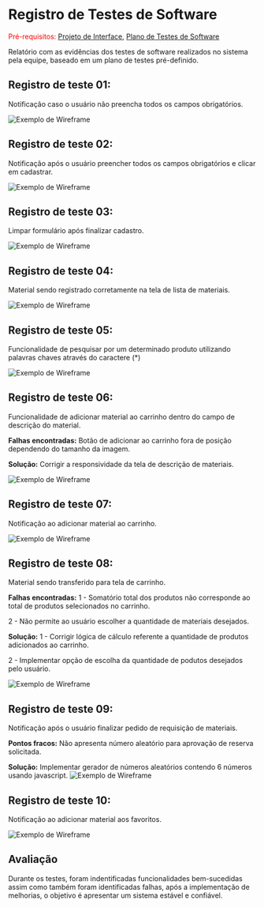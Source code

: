 # Registro de Testes de Software

<span style="color:red">Pré-requisitos: <a href="3-Projeto de Interface.md"> Projeto de Interface</a></span>, <a href="8-Plano de Testes de Software.md"> Plano de Testes de Software</a>

Relatório com as evidências dos testes de software realizados no sistema pela equipe, baseado em um plano de testes pré-definido.

## Registro de teste 01:

Notificação caso o usuário não preencha todos os campos obrigatórios.

![Exemplo de Wireframe](img/10-msg-cadastrar-material.PNG)



## Registro de teste 02:

Notificação após o usuário preencher todos os campos obrigatórios  e clicar em cadastrar.

![Exemplo de Wireframe](img/11-msg-cadastrar-material-ok.PNG)



## Registro de teste 03:

Limpar formulário após finalizar cadastro.

![Exemplo de Wireframe](img/1-cadastro-produto-proj.PNG)



## Registro de teste 04:

Material sendo registrado corretamente na tela de lista de materiais.

![Exemplo de Wireframe](img/12-material-add-list.PNG)



## Registro de teste 05:

Funcionalidade de pesquisar por um determinado produto utilizando palavras chaves através do caractere (*) 

![Exemplo de Wireframe](img/13-pesquisar.PNG)



## Registro de teste 06:

Funcionalidade de adicionar material ao carrinho dentro do campo de descrição do material.

**Falhas encontradas:**
Botão de adicionar ao carrinho fora de posição dependendo do tamanho da imagem.

**Solução:**
Corrigir a responsividade da tela de descrição de materiais.

![Exemplo de Wireframe](img/4-descricao-lista-materiais-cart-fav-proj.PNG)



## Registro de teste 07:

Notificação ao adicionar material ao carrinho.

![Exemplo de Wireframe](img/14-msg-add-cart.PNG)



## Registro de teste 08:

Material sendo transferido para tela de carrinho.

**Falhas encontradas:**
1 - Somatório total dos produtos não corresponde ao total de produtos selecionados no carrinho.

2 - Não permite ao usuário escolher a quantidade de materiais desejados.

**Solução:**
1 - Corrigir lógica de cálculo referente a quantidade de produtos adicionados ao carrinho.

2 - Implementar opção de escolha da quantidade de podutos desejados pelo usuário.

![Exemplo de Wireframe](img/17-material-no-cart.PNG)



## Registro de teste 09:

Notificação após o usuário finalizar pedido de requisição de materiais.

**Pontos fracos:**
Não apresenta número aleatório para aprovação de reserva solicitada.

**Solução:**
 Implementar gerador de números aleatórios contendo 6 números usando javascript.
![Exemplo de Wireframe](img/3-carrinho-requ-proj.PNG)



## Registro de teste 10:

Notificação ao adicionar material aos favoritos.

![Exemplo de Wireframe](img/15-msg-add-fav.PNG)


## Avaliação

Durante os testes, foram indentificadas funcionalidades bem-sucedidas assim como também foram identificadas falhas, após a implementação de melhorias, o objetivo é apresentar um sistema estável e confiável. 







